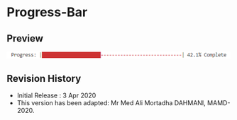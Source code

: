 # Progress-Bar

## Preview

![alt iviny](https://github.com/MortadhaDAHMANI/Progress-Bar/raw/master/execBar.png)

## Revision History
* Initial Release : 3 Apr 2020
* This version has been adapted: Mr Med Ali Mortadha DAHMANI, MAMD-2020.
